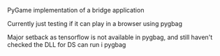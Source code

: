 PyGame implementation of a bridge application

Currently just testing if it can play in a browser using pygbag

Major setback as tensorflow is not available in pygbag, and still haven't checked the DLL for DS can run i pygbag
